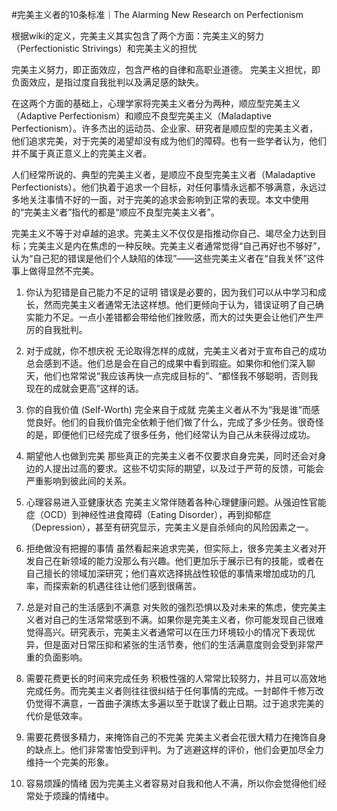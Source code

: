 #﻿完美主义者的10条标准｜The Alarming New Research on Perfectionism

根据wiki的定义，完美主义其实包含了两个方面：完美主义的努力（Perfectionistic Strivings）和完美主义的担忧

完美主义努力，即正面效应，包含严格的自律和高职业道德。 完美主义担忧，即负面效应，是指过度自我批判以及满足感的缺失。

在这两个方面的基础上，心理学家将完美主义者分为两种，顺应型完美主义（Adaptive Perfectionism）和顺应不良型完美主义（Maladaptive Perfectionism）。许多杰出的运动员、企业家、研究者是顺应型的完美主义者，他们追求完美，对于完美的渴望却没有成为他们的障碍。也有一些学者认为，他们并不属于真正意义上的完美主义者。

人们经常所说的、典型的完美主义者，是顺应不良型完美主义者（Maladaptive Perfectionists）。他们执着于追求一个目标，对任何事情永远都不够满意，永远过多地关注事情不好的一面，对于完美的追求会影响到正常的表现。本文中使用的“完美主义者”指代的都是“顺应不良型完美主义者”。

完美主义不等于对卓越的追求。完美主义不仅仅是指推动你自己、竭尽全力达到目标；完美主义是内在焦虑的一种反映。完美主义者通常觉得“自己再好也不够好”，认为“自己犯的错误是他们个人缺陷的体现”——这些完美主义者在“自我关怀”这件事上做得显然不完美。

1. 你认为犯错是自己能力不足的证明 错误是必要的，因为我们可以从中学习和成长，然而完美主义者通常无法这样想。他们更倾向于认为，错误证明了自己确实能力不足。一点小差错都会带给他们挫败感，而大的过失更会让他们产生严厉的自我批判。

2. 对于成就，你不想庆祝 无论取得怎样的成就，完美主义者对于宣布自己的成功总会感到不适。他们总是会在自己的成果中看到瑕疵。如果你和他们深入聊天，他们也常常说“我应该再快一点完成目标的”、“都怪我不够聪明，否则我现在的成就会更高”这样的话。

3. 你的自我价值 (Self-Worth) 完全来自于成就 完美主义者从不为“我是谁”而感觉良好。他们的自我价值完全依赖于他们做了什么，完成了多少任务。很奇怪的是，即便他们已经完成了很多任务，他们经常认为自己从未获得过成功。

4. 期望他人也做到完美 那些真正的完美主义者不仅要求自身完美，同时还会对身边的人提出过高的要求。这些不切实际的期望，以及过于严苛的反馈，可能会严重影响到彼此间的关系。

5. 心理容易进入亚健康状态 完美主义常伴随着各种心理健康问题。从强迫性官能症（OCD）到神经性进食障碍（Eating Disorder），再到抑郁症（Depression），甚至有研究显示，完美主义是自杀倾向的风险因素之一。

6. 拒绝做没有把握的事情 虽然看起来追求完美，但实际上，很多完美主义者对开发自己在新领域的能力没那么有兴趣。他们更加乐于展示已有的技能，或者在自己擅长的领域加深研究；他们喜欢选择挑战性较低的事情来增加成功的几率，而探索新的机遇往往让他们感到很痛苦。

7. 总是对自己的生活感到不满意 对失败的强烈恐惧以及对未来的焦虑，使完美主义者对自己的生活常常感到不满。如果你是完美主义者，你可能发现自己很难觉得高兴。研究表示，完美主义者通常可以在压力环境较小的情况下表现优异，但是面对日常压抑和紧张的生活节奏，他们的生活满意度则会受到非常严重的负面影响。

8. 需要花费更长的时间来完成任务 积极性强的人常常比较努力，并且可以高效地完成任务。而完美主义者则往往很纠结于任何事情的完成。一封邮件千修万改仍觉得不满意，一首曲子演练太多遍以至于耽误了截止日期。过于追求完美的代价是低效率。

9. 需要花费很多精力，来掩饰自己的不完美 完美主义者会花很大精力在掩饰自身的缺点上。他们非常害怕受到评判。为了逃避这样的评价，他们会更加尽全力维持一个完美的形象。

10. 容易烦躁的情绪 因为完美主义者容易对自我和他人不满，所以你会觉得他们经常处于烦躁的情绪中。

